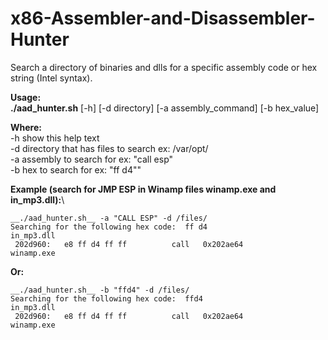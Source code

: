 # x86-Assembler-and-Disassembler-Hunter
Search a directory of binaries and dlls for a specific assembly code or hex string (Intel syntax).

__Usage:__\
__./aad_hunter.sh__ [-h] [-d directory] [-a assembly_command] [-b hex_value]

__Where:__\
    -h  show this help text\
    -d  directory that has files to search ex: /var/opt/\
    -a  assembly to search for ex: \"call esp\"\
    -b  hex to search for ex: \"ff d4\""

__Example (search for JMP ESP in Winamp files winamp.exe and in_mp3.dll):__\
```
__./aad_hunter.sh__ -a "CALL ESP" -d /files/
Searching for the following hex code:  ff d4
in_mp3.dll
 202d960:	e8 ff d4 ff ff       	call   0x202ae64
winamp.exe
```
__Or:__
```
__./aad_hunter.sh__ -b "ffd4" -d /files/
Searching for the following hex code:  ffd4
in_mp3.dll
 202d960:	e8 ff d4 ff ff       	call   0x202ae64
winamp.exe
```
